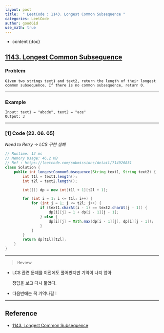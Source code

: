 ```yaml
---
layout: post
title:  " LeetCode : 1143. Longest Common Subsequence "
categories: LeetCode
author: goodGid
use_math: true
---
```

* content
{:toc}

## [1143. Longest Common Subsequence](https://leetcode.com/problems/longest-common-subsequence)

### Problem

```
Given two strings text1 and text2, return the length of their longest common subsequence. If there is no common subsequence, return 0.
```


---

### Example

```
Input: text1 = "abcde", text2 = "ace" 
Output: 3  
```

---

### [1] Code (22. 06. 05)

*Need to Retry -> LCS 구현 실패*

``` java
// Runtime: 13 ms
// Memory Usage: 46.2 MB
// Ref : https://leetcode.com/submissions/detail/714926831
class Solution {
    public int longestCommonSubsequence(String text1, String text2) {
        int t1l = text1.length();
        int t2l = text2.length();

        int[][] dp = new int[t1l + 1][t2l + 1];

        for (int i = 1; i <= t1l; i++) {
            for (int j = 1; j <= t2l; j++) {
                if (text1.charAt(i - 1) == text2.charAt(j - 1)) {
                    dp[i][j] = 1 + dp[i - 1][j - 1];
                } else {
                    dp[i][j] = Math.max(dp[i - 1][j], dp[i][j - 1]);
                }
            }
        }
        return dp[t1l][t2l];
    }
}
```

---

> Review

* LCS 관련 문제를 이전에도 풀어봤지만 기억이 나지 않아

  정답을 보고 다시 풀었다.

* 다음번에는 꼭 기억나길 !

---

## Reference

* [1143. Longest Common Subsequence](https://leetcode.com/problems/longest-common-subsequence)